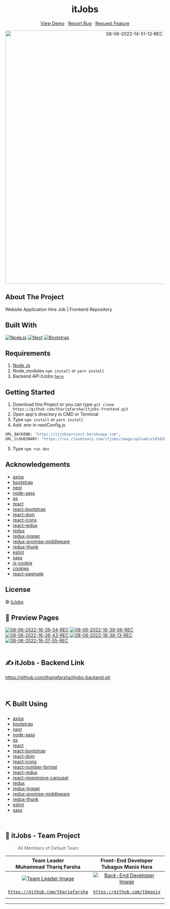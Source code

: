 <h1 align='center'>itJobs</h1>
  <p align="center">
    <a href="https://itjobs-project.vercel.app/">View Demo</a>
    ·
    <a href="https://github.com/thariqfarsha/itjobs-frontend/issues">Report Bug</a>
    ·
    <a href="https://github.com/thariqfarsha/itjobs-frontend/pulls">Request Feature</a>
  </p>

<p align="center">
 <a href="https://ibb.co/cc1ThB8"><img src="https://i.ibb.co/99NYHD4/08-06-2022-14-51-13-REC.png" alt="08-06-2022-14-51-13-REC" border="0" width="800px"></a>
</p>

## About The Project

Website Application Hire Job | Frontend Repository

## Built With

[![NodeJs](https://img.shields.io/badge/NodeJs-16.15.x-green)](https://github.com/react-bootstrap/react-bootstrap)
[![Next](https://img.shields.io/badge/Next-v12.1.6-black)](https://nextjs.org/)
[![Bootstrap](https://img.shields.io/badge/Bootstrap-v4.6.x-purple)](https://github.com/react-bootstrap/react-bootstrap)

## Requirements

1. <a href="https://nodejs.org/en/download/">Node Js</a>
2. Node_modules `npm install` or `yarn install`
3. Backend API itJobs [`here`](https://github.com/thariqfarsha/itjobs-backend.git)

## Getting Started

1. Download this Project or you can type `git clone https://github.com/thariqfarsha/itjobs-frontend.git`
2. Open app's directory in CMD or Terminal
3. Type `npm install` or `yarn install`
4. Add .env in nextConfig.js

```sh
URL_BACKEND: "https://itjobsproject.herokuapp.com",
URL_CLOUDINARY: "https://res.cloudinary.com/itjobs/image/upload/v1654266716",
```

5. Type `npm run dev`

## Acknowledgements

- [axios](https://www.npmjs.com/package/axios)
- [bootstrap](https://www.npmjs.com/package/bootstrap)
- [next](https://www.npmjs.com/package/next)
- [node-sass](https://www.npmjs.com/package/node-sass)
- [qs](https://www.npmjs.com/package/qs)
- [react](https://www.npmjs.com/package/react)
- [react-bootstrap](https://www.npmjs.com/package/react-bootstrap)
- [react-dom](https://www.npmjs.com/package/react-dom)
- [react-icons](https://www.npmjs.com/package/react-icons)
- [react-redux](https://www.npmjs.com/package/react-redux)
- [redux](https://www.npmjs.com/package/redux)
- [redux-logger](https://www.npmjs.com/package/redux-logger)
- [redux-promise-middleware](https://www.npmjs.com/package/redux-promise-middleware)
- [redux-thunk](https://www.npmjs.com/package/redux-thunk)
- [eslint](https://www.npmjs.com/package/eslint)
- [sass](https://www.npmjs.com/package/sass)
- [js-cookie](https://www.npmjs.com/package/js-cookie)
- [cookies](https://www.npmjs.com/package/cookies)
- [react-paginate](https://www.npmjs.com/package/react-paginate)

## License

© [itJobs](https://github.com/thariqfarsha/itjobs-frontend.git)

## 🔎 Preview Pages

<span align="center">
<a href="https://ibb.co/ZWL9wHM"><img src="https://i.ibb.co/5BMZzYR/08-06-2022-16-39-34-REC.png" alt="08-06-2022-16-39-34-REC" border="0"></a>
<a href="https://ibb.co/QYgxWT6"><img src="https://i.ibb.co/tYG10vb/08-06-2022-16-39-06-REC.png" alt="08-06-2022-16-39-06-REC" border="0"></a>
<a href="https://ibb.co/7SMN507"><img src="https://i.ibb.co/PrXznVB/08-06-2022-16-38-43-REC.png" alt="08-06-2022-16-38-43-REC" border="0"></a>
<a href="https://ibb.co/zbJrL9j"><img src="https://i.ibb.co/ZKmVw4t/08-06-2022-16-38-13-REC.png" alt="08-06-2022-16-38-13-REC" border="0"></a>
<a href="https://ibb.co/fdnGczV"><img src="https://i.ibb.co/ZzY1ZpR/08-06-2022-16-37-55-REC.png" alt="08-06-2022-16-37-55-REC" border="0"></a>
<br>
</span>

<br>

## ✍️ itJobs - Backend Link

https://github.com/thariqfarsha/itjobs-backend.git

<br>

## ⛏️ Built Using

- [axios](https://www.npmjs.com/package/axios)
- [bootstrap](https://www.npmjs.com/package/bootstrap)
- [next](https://www.npmjs.com/package/next)
- [node-sass](https://www.npmjs.com/package/node-sass)
- [qs](https://www.npmjs.com/package/qs)
- [react](https://www.npmjs.com/package/react)
- [react-bootstrap](https://www.npmjs.com/package/react-bootstrap)
- [react-dom](https://www.npmjs.com/package/react-dom)
- [react-icons](https://www.npmjs.com/package/react-icons)
- [react-number-format](https://www.npmjs.com/package/react-number-format)
- [react-redux](https://www.npmjs.com/package/react-redux)
- [react-responsive-carousel](https://www.npmjs.com/package/react-responsive-carousel)
- [redux](https://www.npmjs.com/package/redux)
- [redux-logger](https://www.npmjs.com/package/redux-logger)
- [redux-promise-middleware](https://www.npmjs.com/package/redux-promise-middleware)
- [redux-thunk](https://www.npmjs.com/package/redux-thunk)
- [eslint](https://www.npmjs.com/package/eslint)
- [sass](https://www.npmjs.com/package/sass)

<br>

## 🤝 itJobs - Team Project

> All Members of Default Team

|                                  **Team Leader** <br> Muhammad Thariq Farsha                                  |                                  **Front-End Developer**<br> Tubagus Manix Hara                                  |                                       **Front-End Developer** <br> Donny Wahyu                                       |                               **Front-End Developer** <br> Abdul Qodir Jaelani                                |                                  **Back-End Developer** <br> Jauhar Maknun Adib                                   |                                     **Back-End Developer**<br>Mohd.Aflah Fernandaa                                     |
| :-----------------------------------------------------------------------------------------------------------: | :--------------------------------------------------------------------------------------------------------------: | :------------------------------------------------------------------------------------------------------------------: | :-----------------------------------------------------------------------------------------------------------: | :---------------------------------------------------------------------------------------------------------------: | :--------------------------------------------------------------------------------------------------------------------: |
| [![Team Leader Image](https://avatars.githubusercontent.com/u/85364229?v=4)](https://github.com/thariqfarsha) | [![Back-End Developer Image](https://avatars.githubusercontent.com/u/101084286?v=4)](https://github.com/tbmanix) | [![Front-End Developer Image](https://avatars.githubusercontent.com/u/74863390?v=4)](https://github.com/donny17-bit) | [![Back-End Developer Image](https://avatars.githubusercontent.com/u/97077814?v=4)](https://github.com/Qxtlp) | [![Back-End Developer Image](https://avatars.githubusercontent.com/u/101084359?v=4)](https://github.com/foldadjo) | [![Back-End Developer Image](https://avatars.githubusercontent.com/u/101084909?v=4)](https://github.com/aflahfernanda) |
|        <a href="https://github.com/thariqfarsha" target="_blank">`https://github.com/thariqfarsha`</a>        |              <a href="https://github.com/tbmanix" target="_blank">`https://github.com/tbmanix`</a>               |            <a href="https://github.com/donny17-bit" target="_blank">`https://github.com/donny17-bit`</a>             |               <a href="https://github.com/Qxtlp" target="_blank">`https://github.com/Qxtlp`</a>               |              <a href="https://github.com/foldadjo" target="_blank">`https://github.com/foldadjo`</a>              |           <a href="https://github.com/aflahfernanda" target="_blank">`https://github.com/aflahfernanda`</a>            |

---
